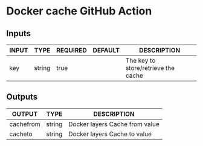 # Docker cache GitHub Action

## Inputs

<!-- AUTO-DOC-INPUT:START - Do not remove or modify this section -->

| INPUT |  TYPE  | REQUIRED | DEFAULT |             DESCRIPTION             |
|-------|--------|----------|---------|-------------------------------------|
|  key  | string |   true   |         | The key to store/retrieve the cache |

<!-- AUTO-DOC-INPUT:END -->

## Outputs

<!-- AUTO-DOC-OUTPUT:START - Do not remove or modify this section -->

|  OUTPUT   |  TYPE  |          DESCRIPTION           |
|-----------|--------|--------------------------------|
| cachefrom | string | Docker layers Cache from value |
|  cacheto  | string |  Docker layers Cache to value  |

<!-- AUTO-DOC-OUTPUT:END -->
